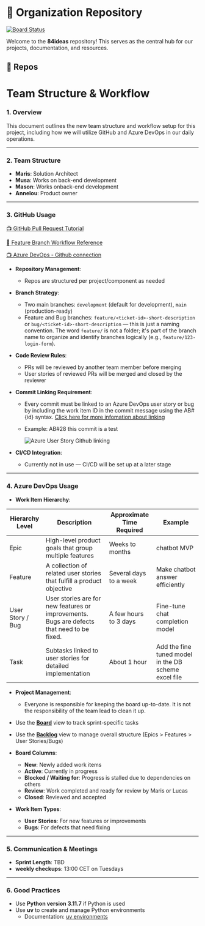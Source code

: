 # 🏢 Organization Repository

[![Board Status](https://dev.azure.com/OhMyMood/7ff679aa-e0bd-4882-870c-e451d3626bc8/01d4841c-4b08-4020-b868-c13d1db3583f/_apis/work/boardbadge/cc301ffa-bb4d-4e9a-848d-fa00e1a873f9)](https://dev.azure.com/OhMyMood/7ff679aa-e0bd-4882-870c-e451d3626bc8/_boards/board/t/01d4841c-4b08-4020-b868-c13d1db3583f/Stories/)

Welcome to the **84ideas** repository! This serves as the central hub for our projects, documentation, and resources.

## 📌 Repos


# Team Structure & Workflow

### 1. Overview

This document outlines the new team structure and workflow setup for this project, including how we will utilize GitHub and Azure DevOps in our daily operations.

---

### 2. Team Structure

- **Maris**: Solution Architect
- **Musa**: Works on back-end development
- **Mason**: Works onback-end development
- **Annelou**: Product owner

---

### 3. GitHub Usage

[📺 GitHub Pull Request Tutorial](https://www.youtube.com/watch?v=jRLGobWwA3Y)

[📘 Feature Branch Workflow Reference](https://www.atlassian.com/git/tutorials/comparing-workflows/feature-branch-workflow)

[📺 Azure DevOps - Github connection](https://dev.to/pwd9000/integrating-azure-devops-with-github-hybrid-model-3pkg)

- **Repository Management**:
  - Repos are structured per project/component as needed
- **Branch Strategy**:
  - Two main branches: `development` (default for development), `main` (production-ready)
  - Feature and Bug branches: `feature/<ticket-id>-short-description` or `bug/<ticket-id>-short-description` — this is just a naming convention. The word `feature/` is not a folder; it's part of the branch name to organize and identify branches logically (e.g., `feature/123-login-form`).
- **Code Review Rules**:
  - PRs will be reviewed by another team member before merging
  - User stories of reviewed PRs will be merged and closed by the reviewer
- **Commit Linking Requirement**:
  - Every commit must be linked to an Azure DevOps user story or bug by including the work item ID in the commit message using the AB#{id} syntax. [Click here for more infomation about linking](https://learn.microsoft.com/en-us/azure/devops/boards/github/link-to-from-github?view=azure-devops#use-ab-to-link-from-github-to-azure-boards-work-items)
  - Example: AB#28 this commit is a test

    ![Azure User Story Github linking](../profile/user_story_github_linking.png?raw=true)

- **CI/CD Integration**:
  - Currently not in use — CI/CD will be set up at a later stage

---

### 4. Azure DevOps Usage

- **Work Item Hierarchy**:

| Hierarchy Level  | Description                                                                                | Approximate Time Required | Example                                               |
| ---------------- | ------------------------------------------------------------------------------------------ | ------------------------- | ----------------------------------------------------- |
| Epic             | High-level product goals that group multiple features                                      | Weeks to months           | chatbot MVP                                             |
| Feature          | A collection of related user stories that fulfill a product objective                      | Several days to a week    | Make chatbot answer efficiently                         |
| User Story / Bug | User stories are for new features or improvements. Bugs are defects that need to be fixed. | A few hours to 3 days     | Fine-tune chat completion model |
| Task             | Subtasks linked to user stories for detailed implementation                                | About 1 hour              | Add the fine tuned model in the DB scheme excel file  |

- **Project Management**:
  - Everyone is responsible for keeping the board up-to-date. It is not the responsibility of the team lead to clean it up.
- Use the [**Board**](https://dev.azure.com/OhMyMood/Oh%20My%20Mood%20Application%20Development/_boards/board/t/Oh%20My%20Mood%20Application%20Development%20Team/Stories) view to track sprint-specific tasks
- Use the [**Backlog**](https://dev.azure.com/OhMyMood/Oh%20My%20Mood%20Application%20Development/_backlogs/backlog/Oh%20My%20Mood%20Application%20Development%20Team/Stories) view to manage overall structure (Epics > Features > User Stories/Bugs)

- **Board Columns**:
  - **New**: Newly added work items
  - **Active**: Currently in progress
  - **Blocked / Waiting for**: Progress is stalled due to dependencies on others
  - **Review**: Work completed and ready for review by Maris or Lucas
  - **Closed**: Reviewed and accepted
- **Work Item Types**:
  - **User Stories**: For new features or improvements
  - **Bugs**: For defects that need fixing

---

### 5. Communication & Meetings

- **Sprint Length**: TBD
- **weekly checkups**: 13:00 CET on Tuesdays

---

### 6. Good Practices

- Use **Python version 3.11.7** if Python is used
- Use **uv** to create and manage Python environments
  - Documentation: [uv environments](https://docs.astral.sh/uv/pip/environments/#discovery-of-python-environments)


